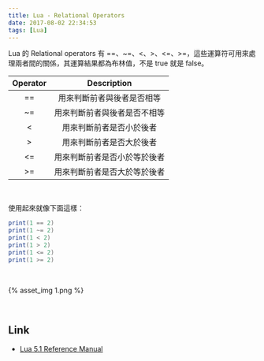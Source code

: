 ```yaml
---
title: Lua - Relational Operators
date: 2017-08-02 22:34:53
tags: [Lua]
---
```


Lua 的 Relational operators 有 ==、~=、<、>、<=、>=，這些運算符可用來處理兩者間的關係，其運算結果都為布林值，不是 true 就是 false。

<!-- More -->

| Operator | Description | 
|:-------------:|:-------------:|
| == | 用來判斷前者與後者是否相等 |
| ~= | 用來判斷前者與後者是否不相等 |
| < | 用來判斷前者是否小於後者 |
| > | 用來判斷前者是否大於後者 |
| <= | 用來判斷前者是否小於等於後者 |
| >= | 用來判斷前者是否大於等於後者 |

<br/>


使用起來就像下面這樣：  

```Lua
print(1 == 2)
print(1 ~= 2)
print(1 < 2)
print(1 > 2)
print(1 <= 2)
print(1 >= 2)
``` 

<br/>


{% asset_img 1.png %}

<br/>


Link
----
* [Lua 5.1 Reference Manual](http://www.lua.org/manual/5.1/manual.html#2.5.2)
